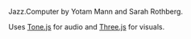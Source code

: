 Jazz.Computer by Yotam Mann and Sarah Rothberg. 

Uses [Tone.js](https://github.com/TONEnoTONE/Tone.js) for audio and [Three.js](http://threejs.org) for visuals. 
